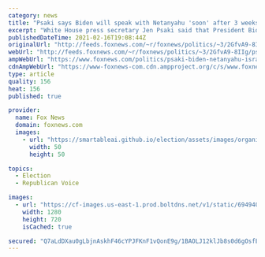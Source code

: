 ```yaml
---
category: news
title: "Psaki says Biden will speak with Netanyahu 'soon' after 3 weeks without a call: 'Israel is an important ally'"
excerpt: "White House press secretary Jen Psaki said that President Biden would call Prime Minister Benjamin Netanyahu \"soon,\" downplaying concerns that the new administration could be shutting out the Israeli leader."
publishedDateTime: 2021-02-16T19:08:44Z
originalUrl: "http://feeds.foxnews.com/~r/foxnews/politics/~3/2GfvA9-8IIg/psaki-biden-netanyahu-israel-important-ally"
webUrl: "http://feeds.foxnews.com/~r/foxnews/politics/~3/2GfvA9-8IIg/psaki-biden-netanyahu-israel-important-ally"
ampWebUrl: "https://www.foxnews.com/politics/psaki-biden-netanyahu-israel-important-ally.amp"
cdnAmpWebUrl: "https://www-foxnews-com.cdn.ampproject.org/c/s/www.foxnews.com/politics/psaki-biden-netanyahu-israel-important-ally.amp"
type: article
quality: 156
heat: 156
published: true

provider:
  name: Fox News
  domain: foxnews.com
  images:
    - url: "https://smartableai.github.io/election/assets/images/organizations/foxnews.com-50x50.jpg"
      width: 50
      height: 50

topics:
  - Election
  - Republican Voice

images:
  - url: "https://cf-images.us-east-1.prod.boltdns.net/v1/static/694940094001/865a7a89-b4d6-4544-8fc0-e0d93c319a99/916e2299-ddd4-4ae5-aa75-857b625092cd/1280x720/match/image.jpg"
    width: 1280
    height: 720
    isCached: true

secured: "Q7aLdDXau0gLbjnAskhF46cYPJFKnF1vQonE9g/1BAOLJ12klJb8s0d6gOsfExnn2rnVFmfJfFcEL2T6cgKug99DIBAcXU18PktSn9iKavQtRn6IjhCzWZzaoTT0j9rEDgX5bsTC/r1JIrh0K9Dtxo6j8csBnx0gwf7uCJ5kzPLDmMaU5aP3Ha2Fdm5jQL82bipAahoAfPNjuR5F+bn7NHkJm7zGmWIC7wIV0b+SFF2+R7sKt7A0ly8myUF9va0dCT0A8ic6LPaBLJj3Ee/SMABSNAJTqHDUJTUDx/aMrTO0ukRMYJPMkg0rnRJM7laWfs4/KTw2dKponR82ak3OE+00UMwiT0JfRt1HMC7TWw0=;vz86tAOU3fFSB2/BhY1zTg=="
---
```


